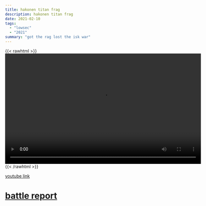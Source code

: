 ```yaml
---
title: hakonen titan frag
description: hakonen titan frag
date: 2021-02-10
tags:
  - "lowsec"
  - "2021"
summary: "got the rag lost the isk war"
---
```


{{< rawhtml >}}<video width="640" height="360" controls>
<source src="https://crowdfile.net/snuffed/hakonen-titan.mp4" type="video/mp4">
Your browser does not support the video tag.</video>{{< /rawhtml >}}

[youtube link](https://www.youtube.com/watch?v=PyQpOC9L_6U)

# [battle report](https://br.evetools.org/related/30001448/202102101200)

